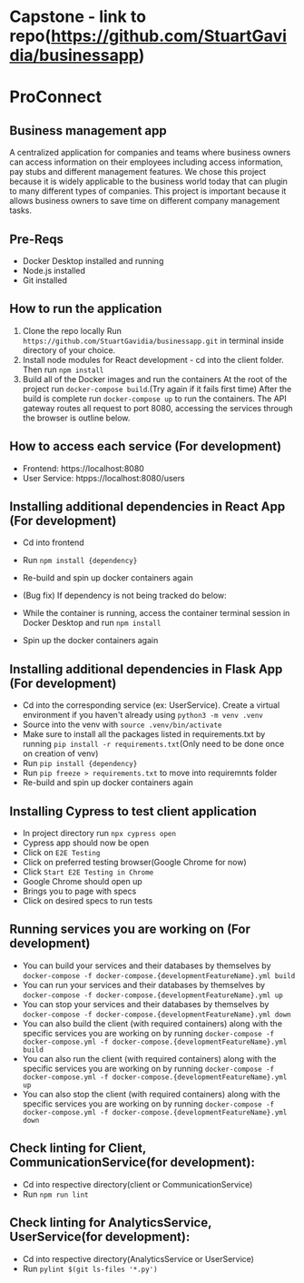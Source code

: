 # Capstone - link to repo(https://github.com/StuartGavidia/businessapp)
# ProConnect
## Business management app
A centralized application for companies and teams where business owners can access information on their employees including access information, pay stubs and different management features. We chose this project because it is widely applicable to the business world today that can plugin to many different types of companies. This project is important because it allows business owners to save time on different company management tasks. 

## Pre-Reqs
* Docker Desktop installed and running
* Node.js installed
* Git installed

## How to run the application
1. Clone the repo locally
Run ```https://github.com/StuartGavidia/businessapp.git``` in terminal inside directory of your choice.
2. Install node modules for React development - cd into the client folder. Then run ```npm install```
3. Build all of the Docker images and run the containers
At the root of the project run ```docker-compose build```.(Try again if it fails first time) After the build is complete run ```docker-compose up``` to run the containers. The API gateway routes all request to port 8080, accessing the services through the browser is outline below.

## How to access each service (For development)
* Frontend: https://localhost:8080
* User Service: htpps://localhost:8080/users

## Installing additional dependencies in React App (For development)
* Cd into frontend
* Run ```npm install {dependency}```
* Re-build and spin up docker containers again

* (Bug fix) If dependency is not being tracked do below: 
* While the container is running, access the container terminal session in Docker Desktop and run ```npm install```
* Spin up the docker containers again

## Installing additional dependencies in Flask App (For development)
* Cd into the corresponding service (ex: UserService). Create a virtual environment if you haven't already using ```python3 -m venv .venv```
* Source into the venv with ```source .venv/bin/activate```
* Make sure to install all the packages listed in requirements.txt by running ```pip install -r requirements.txt```(Only need to be done once on creation of venv)
* Run ```pip install {dependency}```
* Run ```pip freeze > requirements.txt``` to move into requiremnts folder
* Re-build and spin up docker containers again

## Installing Cypress to test client application
* In project directory run `npx cypress open`
* Cypress app should now be open
* Click on `E2E Testing`
* Click on preferred testing browser(Google Chrome for now)
* Click `Start E2E Testing in Chrome`
* Google Chrome should open up
* Brings you to page with specs
* Click on desired specs to run tests

## Running services you are working on (For development)
* You can build your services and their databases by themselves by ```docker-compose -f docker-compose.{developmentFeatureName}.yml build```
* You can run your services and their databases by themselves by ```docker-compose -f docker-compose.{developmentFeatureName}.yml up```
* You can stop your services and their databases by themselves by ```docker-compose -f docker-compose.{developmentFeatureName}.yml down```
* You can also build the client (with required containers) along with the specific services you are working on by running ```docker-compose -f docker-compose.yml -f docker-compose.{developmentFeatureName}.yml build```
* You can also run the client (with required containers) along with the specific services you are working on by running ```docker-compose -f docker-compose.yml -f docker-compose.{developmentFeatureName}.yml up```
* You can also stop the client (with required containers) along with the specific services you are working on by running ```docker-compose -f docker-compose.yml -f docker-compose.{developmentFeatureName}.yml down```

## Check linting for Client, CommunicationService(for development):
* Cd into respective directory(client or CommunicationService)
* Run ```npm run lint```

## Check linting for AnalyticsService, UserService(for development):
* Cd into respective directory(AnalyticsService or UserService)
* Run ```pylint $(git ls-files '*.py')```

